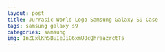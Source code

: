 ```yaml
---
layout: post
title: Jurrasic World Logo Samsung Galaxy S9 Case
tags: samsung galaxy s9
categories: samsung
img: 1nZExlKhSBuIeJiG6xmU8cQhraazrctTs
---
```


